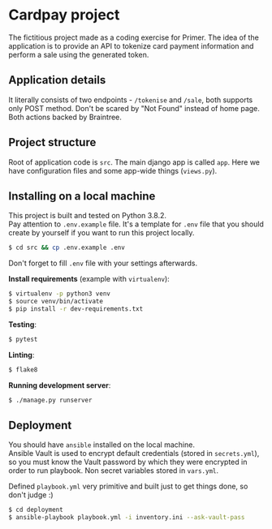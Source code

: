 # Cardpay project

The fictitious project made as a coding exercise for Primer. 
The idea of the application is to provide an API to tokenize 
card payment information and perform a sale using the generated token.

## Application details

It literally consists of two endpoints - `/tokenise` and `/sale`, both supports only POST method. 
Don't be scared by "Not Found" instead of home page. Both actions backed by Braintree.

## Project structure

Root of application code is `src`.
The main django app is called `app`. Here we have configuration files and 
some app-wide things (`views.py`).

## Installing on a local machine

This project is built and tested on Python 3.8.2.  
Pay attention to `.env.example` file. It's a template for `.env` file that 
you should create by yourself if you want to run this project locally.

```bash
$ cd src && cp .env.example .env
```

Don't forget to fill `.env` file with your settings afterwards.

**Install requirements** (example with `virtualenv`):

```bash
$ virtualenv -p python3 venv
$ source venv/bin/activate
$ pip install -r dev-requirements.txt
```

**Testing**:

```bash
$ pytest
```

**Linting**:

```bash
$ flake8
```

**Running development server**:

```bash
$ ./manage.py runserver
```

## Deployment  

You should have `ansible` installed on the local machine.    
Ansible Vault is used to encrypt default credentials (stored in `secrets.yml`),
so you must know the Vault password by which they were encrypted in order to run playbook. 
Non secret variables stored in `vars.yml`.

Defined `playbook.yml` very primitive and built just to get things done, so don't judge :)

```bash
$ cd deployment
$ ansible-playbook playbook.yml -i inventory.ini --ask-vault-pass
```
